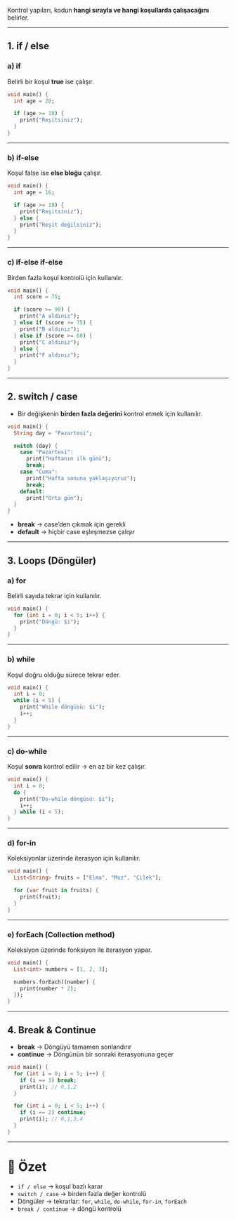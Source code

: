 
Kontrol yapıları, kodun **hangi sırayla ve hangi koşullarda çalışacağını** belirler.

---

## 1. **if / else**

### a) if

Belirli bir koşul **true** ise çalışır.

```dart
void main() {
  int age = 20;

  if (age >= 18) {
    print("Reşitsiniz");
  }
}
```

---

### b) if-else

Koşul false ise **else bloğu** çalışır.

```dart
void main() {
  int age = 16;

  if (age >= 18) {
    print("Reşitsiniz");
  } else {
    print("Reşit değilsiniz");
  }
}
```

---

### c) if-else if-else

Birden fazla koşul kontrolü için kullanılır.

```dart
void main() {
  int score = 75;

  if (score >= 90) {
    print("A aldınız");
  } else if (score >= 75) {
    print("B aldınız");
  } else if (score >= 60) {
    print("C aldınız");
  } else {
    print("F aldınız");
  }
}
```

---

## 2. **switch / case**

- Bir değişkenin **birden fazla değerini** kontrol etmek için kullanılır.
    

```dart
void main() {
  String day = "Pazartesi";

  switch (day) {
    case "Pazartesi":
      print("Haftanın ilk günü");
      break;
    case "Cuma":
      print("Hafta sonuna yaklaşıyoruz");
      break;
    default:
      print("Orta gün");
  }
}
```

- **break** → case’den çıkmak için gerekli
- **default** → hiçbir case eşleşmezse çalışır

---

## 3. **Loops (Döngüler)**

### a) for

Belirli sayıda tekrar için kullanılır.

```dart
void main() {
  for (int i = 0; i < 5; i++) {
    print("Döngü: $i");
  }
}
```

---

### b) while

Koşul doğru olduğu sürece tekrar eder.

```dart
void main() {
  int i = 0;
  while (i < 5) {
    print("While döngüsü: $i");
    i++;
  }
}
```

---

### c) do-while

Koşul **sonra** kontrol edilir → en az bir kez çalışır.

```dart
void main() {
  int i = 0;
  do {
    print("Do-while döngüsü: $i");
    i++;
  } while (i < 5);
}
```

---

### d) for-in

Koleksiyonlar üzerinde iterasyon için kullanılır.

```dart
void main() {
  List<String> fruits = ["Elma", "Muz", "Çilek"];

  for (var fruit in fruits) {
    print(fruit);
  }
}
```

---

### e) forEach (Collection method)

Koleksiyon üzerinde fonksiyon ile iterasyon yapar.

```dart
void main() {
  List<int> numbers = [1, 2, 3];

  numbers.forEach((number) {
    print(number * 2);
  });
}
```

---

## 4. **Break & Continue**

- **break** → Döngüyü tamamen sonlandırır
- **continue** → Döngünün bir sonraki iterasyonuna geçer

```dart
void main() {
  for (int i = 0; i < 5; i++) {
    if (i == 3) break;
    print(i); // 0,1,2
  }

  for (int i = 0; i < 5; i++) {
    if (i == 2) continue;
    print(i); // 0,1,3,4
  }
}
```

---

# 🎯 Özet

- `if / else` → koşul bazlı karar
- `switch / case` → birden fazla değer kontrolü
- Döngüler → tekrarlar: `for`, `while`, `do-while`, `for-in`, `forEach`
- `break / continue` → döngü kontrolü
